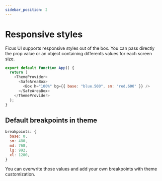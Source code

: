 ```yaml
---
sidebar_position: 2
---
```


# Responsive styles

Ficus UI supports responsive styles out of the box. You can pass directly the prop value or an object containing differents values for each screen size.

```js
export default function App() {
  return (
    <ThemeProvider>
      <SafeAreaBox>
        <Box h="100%" bg={{ base: "blue.500", sm: "red.600" }} />
      </SafeAreaBox>
    </ThemeProvider>
  );
}
```

## Default breakpoints in theme

```js
breakpoints: {
  base: 0,
  sm: 480,
  md: 768,
  lg: 992,
  xl: 1280,
}
```

You can overwrite those values and add your own breakpoints with theme customization.